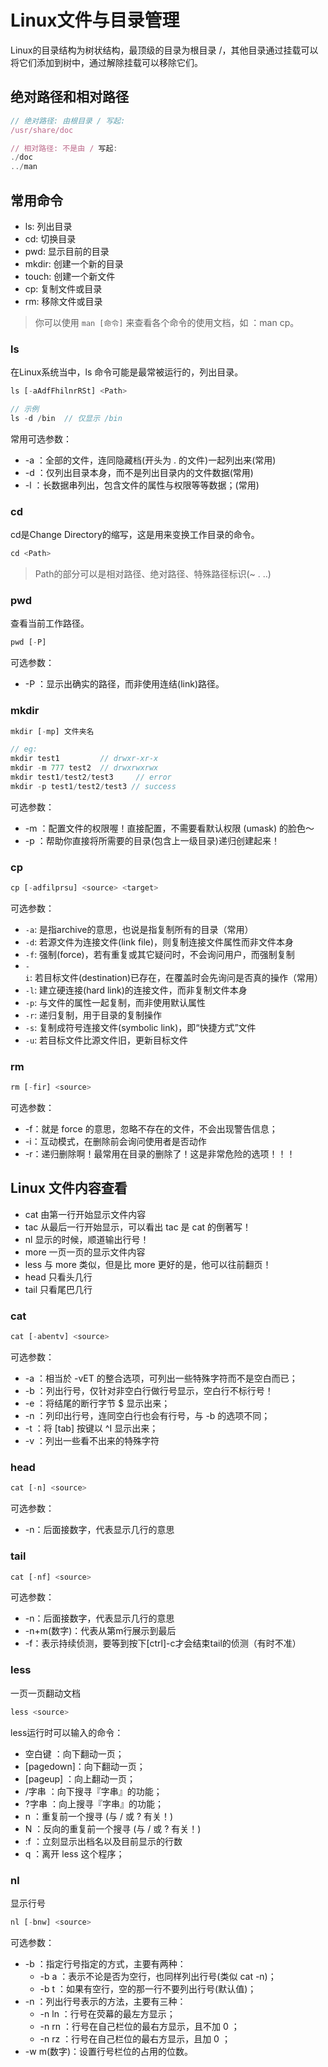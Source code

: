 # Linux文件与目录管理

Linux的目录结构为树状结构，最顶级的目录为根目录 /，其他目录通过挂载可以将它们添加到树中，通过解除挂载可以移除它们。

<!-- toc -->

## 绝对路径和相对路径

```js
// 绝对路径: 由根目录 / 写起:
/usr/share/doc

// 相对路径: 不是由 / 写起:
./doc
../man
```

## 常用命令

* ls: 列出目录
* cd: 切换目录
* pwd: 显示目前的目录
* mkdir: 创建一个新的目录
* touch: 创建一个新文件
* cp: 复制文件或目录
* rm: 移除文件或目录

> 你可以使用 `man [命令]` 来查看各个命令的使用文档，如 ：man cp。

### ls

在Linux系统当中，ls 命令可能是最常被运行的，列出目录。

```js
ls [-aAdfFhilnrRSt] <Path>

// 示例
ls -d /bin  // 仅显示 /bin
```

常用可选参数：
* -a ：全部的文件，连同隐藏档(开头为 . 的文件)一起列出来(常用)
* -d <source>：仅列出目录本身，而不是列出目录内的文件数据(常用)
* -l ：长数据串列出，包含文件的属性与权限等等数据；(常用)

### cd

cd是Change Directory的缩写，这是用来变换工作目录的命令。

```js
cd <Path>
```

> Path的部分可以是相对路径、绝对路径、特殊路径标识(~ . ..)

### pwd

查看当前工作路径。

```js
pwd [-P]
```

可选参数：
* -P ：显示出确实的路径，而非使用连结(link)路径。

### mkdir

```js
mkdir [-mp] 文件夹名

// eg:
mkdir test1         // drwxr-xr-x
mkdir -m 777 test2  // drwxrwxrwx
mkdir test1/test2/test3     // error
mkdir -p test1/test2/test3 // success
```

可选参数：
* -m ：配置文件的权限喔！直接配置，不需要看默认权限 (umask) 的脸色～
* -p ：帮助你直接将所需要的目录(包含上一级目录)递归创建起来！

### cp

```js
cp [-adfilprsu] <source> <target>
```

可选参数：
- `-a`: 是指archive的意思，也说是指复制所有的目录（常用）
- `-d`: 若源文件为连接文件(link file)，则复制连接文件属性而非文件本身
- `-f`: 强制(force)，若有重复或其它疑问时，不会询问用户，而强制复制
- `-i`: 若目标文件(destination)已存在，在覆盖时会先询问是否真的操作（常用）
- `-l`: 建立硬连接(hard link)的连接文件，而非复制文件本身
- `-p`: 与文件的属性一起复制，而非使用默认属性
- `-r`: 递归复制，用于目录的复制操作
- `-s`: 复制成符号连接文件(symbolic link)，即“快捷方式”文件
- `-u`: 若目标文件比源文件旧，更新目标文件

### rm

```js
rm [-fir] <source>
```

可选参数：
* -f：就是 force 的意思，忽略不存在的文件，不会出现警告信息；
* -i：互动模式，在删除前会询问使用者是否动作
* -r：递归删除啊！最常用在目录的删除了！这是非常危险的选项！！！

## Linux 文件内容查看

* cat  由第一行开始显示文件内容
* tac  从最后一行开始显示，可以看出 tac 是 cat 的倒著写！
* nl   显示的时候，顺道输出行号！
* more 一页一页的显示文件内容
* less 与 more 类似，但是比 more 更好的是，他可以往前翻页！
* head 只看头几行
* tail 只看尾巴几行

### cat

```js
cat [-abentv] <source>
```

可选参数：
* -a ：相当於 -vET 的整合选项，可列出一些特殊字符而不是空白而已；
* -b ：列出行号，仅针对非空白行做行号显示，空白行不标行号！
* -e ：将结尾的断行字节 $ 显示出来；
* -n ：列印出行号，连同空白行也会有行号，与 -b 的选项不同；
* -t ：将 [tab] 按键以 ^I 显示出来；
* -v ：列出一些看不出来的特殊字符

### head

```js
cat [-n] <source>
```

可选参数：
* -n：后面接数字，代表显示几行的意思

### tail

```js
cat [-nf] <source>
```

可选参数：
* -n：后面接数字，代表显示几行的意思
* -n+m(数字)：代表从第m行展示到最后
* -f：表示持续侦测，要等到按下[ctrl]-c才会结束tail的侦测（有时不准）

### less

一页一页翻动文档

```js
less <source>
```

less运行时可以输入的命令：

* 空白键     ：向下翻动一页；
* [pagedown]：向下翻动一页；
* [pageup]  ：向上翻动一页；
* /字串     ：向下搜寻『字串』的功能；
* ?字串     ：向上搜寻『字串』的功能；
* n         ：重复前一个搜寻 (与 / 或 ? 有关！)
* N         ：反向的重复前一个搜寻 (与 / 或 ? 有关！)
* :f        ：立刻显示出档名以及目前显示的行数
* q         ：离开 less 这个程序；

### nl

显示行号

```js
nl [-bnw] <source>
```

可选参数：
* -b ：指定行号指定的方式，主要有两种：
  * -b a ：表示不论是否为空行，也同样列出行号(类似 cat -n)；
  * -b t ：如果有空行，空的那一行不要列出行号(默认值)；
* -n ：列出行号表示的方法，主要有三种：
  * -n ln ：行号在荧幕的最左方显示；
  * -n rn ：行号在自己栏位的最右方显示，且不加 0 ；
  * -n rz ：行号在自己栏位的最右方显示，且加 0 ；
* -w m(数字)：设置行号栏位的占用的位数。
